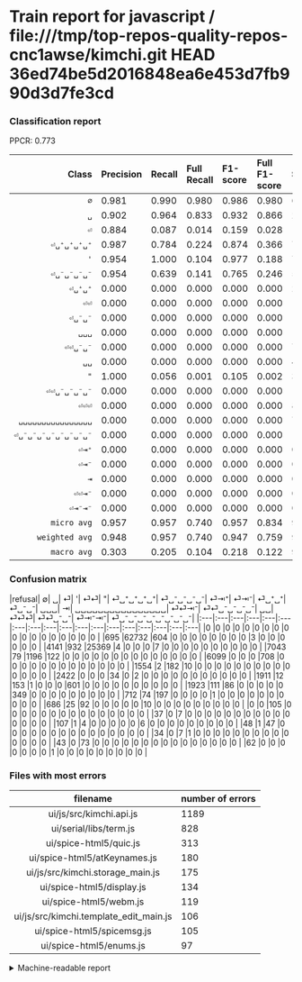 # Train report for javascript / file:///tmp/top-repos-quality-repos-cnc1awse/kimchi.git HEAD 36ed74be5d2016848ea6e453d7fb990d3d7fe3cd

### Classification report

PPCR: 0.773

| Class | Precision | Recall | Full Recall | F1-score | Full F1-score | Support | Full Support | PPCR |
|------:|:----------|:-------|:------------|:---------|:---------|:--------|:-------------|:-----|
| `∅` | 0.981| 0.990| 0.980| 0.986| 0.980| 63339| 64034| 0.989 |
| `␣` | 0.902| 0.964| 0.833| 0.932| 0.866| 26312| 30453| 0.864 |
| `⏎` | 0.884| 0.087| 0.014| 0.159| 0.028| 1397| 8440| 0.166 |
| `⏎␣⁺␣⁺␣⁺␣⁺` | 0.987| 0.784| 0.224| 0.874| 0.366| 767| 2678| 0.286 |
| `'` | 0.954| 1.000| 0.104| 0.977| 0.188| 708| 6807| 0.104 |
| `⏎␣⁻␣⁻␣⁻␣⁻` | 0.954| 0.639| 0.141| 0.765| 0.246| 546| 2469| 0.221 |
| `⏎␣⁺␣⁺` | 0.000| 0.000| 0.000| 0.000| 0.000| 272| 984| 0.276 |
| `⏎⏎` | 0.000| 0.000| 0.000| 0.000| 0.000| 194| 1748| 0.111 |
| `⏎␣⁻␣⁻` | 0.000| 0.000| 0.000| 0.000| 0.000| 127| 813| 0.156 |
| `␣␣␣` | 0.000| 0.000| 0.000| 0.000| 0.000| 105| 105| 1.000 |
| `⏎⏎␣⁻␣⁻` | 0.000| 0.000| 0.000| 0.000| 0.000| 73| 116| 0.629 |
| `␣␣` | 0.000| 0.000| 0.000| 0.000| 0.000| 48| 96| 0.500 |
| `"` | 1.000| 0.056| 0.001| 0.105| 0.002| 36| 2458| 0.015 |
| `⏎⏎␣⁻␣⁻␣⁻␣⁻` | 0.000| 0.000| 0.000| 0.000| 0.000| 11| 118| 0.093 |
| `⏎⏎⏎` | 0.000| 0.000| 0.000| 0.000| 0.000| 8| 42| 0.190 |
| `␣␣␣␣␣␣␣␣␣␣␣␣␣␣␣␣` | 0.000| 0.000| 0.000| 0.000| 0.000| 7| 44| 0.159 |
| `⏎␣⁻␣⁻␣⁻␣⁻␣⁻␣⁻␣⁻␣⁻` | 0.000| 0.000| 0.000| 0.000| 0.000| 1| 63| 0.016 |
| `⏎⇥⁺` | 0.000| 0.000| 0.000| 0.000| 0.000| 0| 0| 0.000 |
| `⏎⇥⁻` | 0.000| 0.000| 0.000| 0.000| 0.000| 0| 0| 0.000 |
| `⇥` | 0.000| 0.000| 0.000| 0.000| 0.000| 0| 0| 0.000 |
| `⏎⏎⇥⁻` | 0.000| 0.000| 0.000| 0.000| 0.000| 0| 0| 0.000 |
| `⏎⇥⁻⇥⁻` | 0.000| 0.000| 0.000| 0.000| 0.000| 0| 0| 0.000 |
| `micro avg` | 0.957| 0.957| 0.740| 0.957| 0.834| 93951| 121468| 0.773 |
| `weighted avg` | 0.948| 0.957| 0.740| 0.947| 0.759| 93951| 121468| 0.773 |
| `macro avg` | 0.303| 0.205| 0.104| 0.218| 0.122| 93951| 121468| 0.773 |

### Confusion matrix

|refusal|  ∅| ␣| ⏎| '| ⏎⏎| "| ⏎␣⁺␣⁺␣⁺␣⁺| ⏎␣⁻␣⁻␣⁻␣⁻| ⏎⇥⁺| ⏎⇥⁻| ⏎␣⁺␣⁺| ⏎␣⁻␣⁻| ␣␣␣| ⇥| ␣␣␣␣␣␣␣␣␣␣␣␣␣␣␣␣| ⏎⏎⇥⁻| ⏎⏎␣⁻␣⁻␣⁻␣⁻| ␣␣| ⏎⏎⏎| ⏎⏎␣⁻␣⁻| ⏎⇥⁻⇥⁻| ⏎␣⁻␣⁻␣⁻␣⁻␣⁻␣⁻␣⁻␣⁻| 
|:---|:---|:---|:---|:---|:---|:---|:---|:---|:---|:---|:---|:---|:---|:---|:---|:---|:---|
|0 |0 |0 |0 |0 |0 |0 |0 |0 |0 |0 |0 |0 |0 |0 |0 |0 |0 |
|695 |62732 |604 |0 |0 |0 |0 |0 |0 |0 |0 |3 |0 |0 |0 |0 |0 |0 |
|4141 |932 |25369 |4 |0 |0 |0 |7 |0 |0 |0 |0 |0 |0 |0 |0 |0 |0 |
|7043 |79 |1196 |122 |0 |0 |0 |0 |0 |0 |0 |0 |0 |0 |0 |0 |0 |0 |
|6099 |0 |0 |0 |708 |0 |0 |0 |0 |0 |0 |0 |0 |0 |0 |0 |0 |0 |
|1554 |2 |182 |10 |0 |0 |0 |0 |0 |0 |0 |0 |0 |0 |0 |0 |0 |0 |
|2422 |0 |0 |0 |34 |0 |2 |0 |0 |0 |0 |0 |0 |0 |0 |0 |0 |0 |
|1911 |12 |153 |1 |0 |0 |0 |601 |0 |0 |0 |0 |0 |0 |0 |0 |0 |0 |
|1923 |111 |86 |0 |0 |0 |0 |0 |349 |0 |0 |0 |0 |0 |0 |0 |0 |0 |
|712 |74 |197 |0 |0 |0 |0 |1 |0 |0 |0 |0 |0 |0 |0 |0 |0 |0 |
|686 |25 |92 |0 |0 |0 |0 |0 |10 |0 |0 |0 |0 |0 |0 |0 |0 |0 |
|0 |0 |105 |0 |0 |0 |0 |0 |0 |0 |0 |0 |0 |0 |0 |0 |0 |0 |
|37 |0 |7 |0 |0 |0 |0 |0 |0 |0 |0 |0 |0 |0 |0 |0 |0 |0 |
|107 |1 |4 |0 |0 |0 |0 |0 |6 |0 |0 |0 |0 |0 |0 |0 |0 |0 |
|48 |1 |47 |0 |0 |0 |0 |0 |0 |0 |0 |0 |0 |0 |0 |0 |0 |0 |
|34 |0 |7 |1 |0 |0 |0 |0 |0 |0 |0 |0 |0 |0 |0 |0 |0 |0 |
|43 |0 |73 |0 |0 |0 |0 |0 |0 |0 |0 |0 |0 |0 |0 |0 |0 |0 |
|62 |0 |0 |0 |0 |0 |0 |0 |1 |0 |0 |0 |0 |0 |0 |0 |0 |0 |

### Files with most errors

| filename | number of errors|
|:----:|:-----|
| ui/js/src/kimchi.api.js | 1189 |
| ui/serial/libs/term.js | 828 |
| ui/spice-html5/quic.js | 313 |
| ui/spice-html5/atKeynames.js | 180 |
| ui/js/src/kimchi.storage_main.js | 175 |
| ui/spice-html5/display.js | 134 |
| ui/spice-html5/webm.js | 119 |
| ui/js/src/kimchi.template_edit_main.js | 106 |
| ui/spice-html5/spicemsg.js | 105 |
| ui/spice-html5/enums.js | 97 |

<details>
    <summary>Machine-readable report</summary>
```json
{
  "cl_report": {"\"": {"f1-score": 0.10526315789473684, "precision": 1.0, "recall": 0.05555555555555555, "support": 36}, "\u0027": {"f1-score": 0.976551724137931, "precision": 0.954177897574124, "recall": 1.0, "support": 708}, "macro avg": {"f1-score": 0.21805848312188286, "precision": 0.30279177790888157, "recall": 0.20546497879670336, "support": 93951}, "micro avg": {"f1-score": 0.9567008334131621, "precision": 0.9567008334131621, "recall": 0.9567008334131621, "support": 93951}, "weighted avg": {"f1-score": 0.9467930590027506, "precision": 0.94809552971209, "recall": 0.9567008334131621, "support": 93951}, "\u21e5": {"f1-score": 0.0, "precision": 0.0, "recall": 0.0, "support": 0}, "\u2205": {"f1-score": 0.985515442862978, "precision": 0.9806625084025075, "recall": 0.9904166469315904, "support": 63339}, "\u23ce": {"f1-score": 0.15895765472312706, "precision": 0.8840579710144928, "recall": 0.08732999284180387, "support": 1397}, "\u23ce\u21e5\u207a": {"f1-score": 0.0, "precision": 0.0, "recall": 0.0, "support": 0}, "\u23ce\u21e5\u207b": {"f1-score": 0.0, "precision": 0.0, "recall": 0.0, "support": 0}, "\u23ce\u21e5\u207b\u21e5\u207b": {"f1-score": 0.0, "precision": 0.0, "recall": 0.0, "support": 0}, "\u23ce\u23ce": {"f1-score": 0.0, "precision": 0.0, "recall": 0.0, "support": 194}, "\u23ce\u23ce\u21e5\u207b": {"f1-score": 0.0, "precision": 0.0, "recall": 0.0, "support": 0}, "\u23ce\u23ce\u23ce": {"f1-score": 0.0, "precision": 0.0, "recall": 0.0, "support": 8}, "\u23ce\u23ce\u2423\u207b\u2423\u207b": {"f1-score": 0.0, "precision": 0.0, "recall": 0.0, "support": 73}, "\u23ce\u23ce\u2423\u207b\u2423\u207b\u2423\u207b\u2423\u207b": {"f1-score": 0.0, "precision": 0.0, "recall": 0.0, "support": 11}, "\u23ce\u2423\u207a\u2423\u207a": {"f1-score": 0.0, "precision": 0.0, "recall": 0.0, "support": 272}, "\u23ce\u2423\u207a\u2423\u207a\u2423\u207a\u2423\u207a": {"f1-score": 0.873546511627907, "precision": 0.986863711001642, "recall": 0.7835723598435462, "support": 767}, "\u23ce\u2423\u207b\u2423\u207b": {"f1-score": 0.0, "precision": 0.0, "recall": 0.0, "support": 127}, "\u23ce\u2423\u207b\u2423\u207b\u2423\u207b\u2423\u207b": {"f1-score": 0.7653508771929823, "precision": 0.953551912568306, "recall": 0.6391941391941391, "support": 546}, "\u23ce\u2423\u207b\u2423\u207b\u2423\u207b\u2423\u207b\u2423\u207b\u2423\u207b\u2423\u207b\u2423\u207b": {"f1-score": 0.0, "precision": 0.0, "recall": 0.0, "support": 1}, "\u2423": {"f1-score": 0.9321012602417607, "precision": 0.9021051134343219, "recall": 0.9641608391608392, "support": 26312}, "\u2423\u2423": {"f1-score": 0.0, "precision": 0.0, "recall": 0.0, "support": 48}, "\u2423\u2423\u2423": {"f1-score": 0.0, "precision": 0.0, "recall": 0.0, "support": 105}, "\u2423\u2423\u2423\u2423\u2423\u2423\u2423\u2423\u2423\u2423\u2423\u2423\u2423\u2423\u2423\u2423": {"f1-score": 0.0, "precision": 0.0, "recall": 0.0, "support": 7}},
  "cl_report_full": {"\"": {"f1-score": 0.0016260162601626016, "precision": 1.0, "recall": 0.0008136696501220504, "support": 2458}, "\u0027": {"f1-score": 0.1875745131805537, "precision": 0.954177897574124, "recall": 0.10401057734684883, "support": 6807}, "macro avg": {"f1-score": 0.12163212461025114, "precision": 0.30279177790888157, "recall": 0.10444429427868931, "support": 121468}, "micro avg": {"f1-score": 0.8344946360348902, "precision": 0.9567008334131621, "recall": 0.7399726676984885, "support": 121468}, "weighted avg": {"f1-score": 0.7594633654053539, "precision": 0.9194127588896209, "recall": 0.7399726676984885, "support": 121468}, "\u21e5": {"f1-score": 0.0, "precision": 0.0, "recall": 0.0, "support": 0}, "\u2205": {"f1-score": 0.9801645273938893, "precision": 0.9806625084025075, "recall": 0.9796670518786894, "support": 64034}, "\u23ce": {"f1-score": 0.0284448589414782, "precision": 0.8840579710144928, "recall": 0.014454976303317536, "support": 8440}, "\u23ce\u21e5\u207a": {"f1-score": 0.0, "precision": 0.0, "recall": 0.0, "support": 0}, "\u23ce\u21e5\u207b": {"f1-score": 0.0, "precision": 0.0, "recall": 0.0, "support": 0}, "\u23ce\u21e5\u207b\u21e5\u207b": {"f1-score": 0.0, "precision": 0.0, "recall": 0.0, "support": 0}, "\u23ce\u23ce": {"f1-score": 0.0, "precision": 0.0, "recall": 0.0, "support": 1748}, "\u23ce\u23ce\u21e5\u207b": {"f1-score": 0.0, "precision": 0.0, "recall": 0.0, "support": 0}, "\u23ce\u23ce\u23ce": {"f1-score": 0.0, "precision": 0.0, "recall": 0.0, "support": 42}, "\u23ce\u23ce\u2423\u207b\u2423\u207b": {"f1-score": 0.0, "precision": 0.0, "recall": 0.0, "support": 116}, "\u23ce\u23ce\u2423\u207b\u2423\u207b\u2423\u207b\u2423\u207b": {"f1-score": 0.0, "precision": 0.0, "recall": 0.0, "support": 118}, "\u23ce\u2423\u207a\u2423\u207a": {"f1-score": 0.0, "precision": 0.0, "recall": 0.0, "support": 984}, "\u23ce\u2423\u207a\u2423\u207a\u2423\u207a\u2423\u207a": {"f1-score": 0.36568299361119566, "precision": 0.986863711001642, "recall": 0.22442120985810307, "support": 2678}, "\u23ce\u2423\u207b\u2423\u207b": {"f1-score": 0.0, "precision": 0.0, "recall": 0.0, "support": 813}, "\u23ce\u2423\u207b\u2423\u207b\u2423\u207b\u2423\u207b": {"f1-score": 0.24620811287477956, "precision": 0.953551912568306, "recall": 0.14135277440259214, "support": 2469}, "\u23ce\u2423\u207b\u2423\u207b\u2423\u207b\u2423\u207b\u2423\u207b\u2423\u207b\u2423\u207b\u2423\u207b": {"f1-score": 0.0, "precision": 0.0, "recall": 0.0, "support": 63}, "\u2423": {"f1-score": 0.8662057191634657, "precision": 0.9021051134343219, "recall": 0.8330542146914918, "support": 30453}, "\u2423\u2423": {"f1-score": 0.0, "precision": 0.0, "recall": 0.0, "support": 96}, "\u2423\u2423\u2423": {"f1-score": 0.0, "precision": 0.0, "recall": 0.0, "support": 105}, "\u2423\u2423\u2423\u2423\u2423\u2423\u2423\u2423\u2423\u2423\u2423\u2423\u2423\u2423\u2423\u2423": {"f1-score": 0.0, "precision": 0.0, "recall": 0.0, "support": 44}},
  "ppcr": 0.7734629696710245
}
```
</details>
